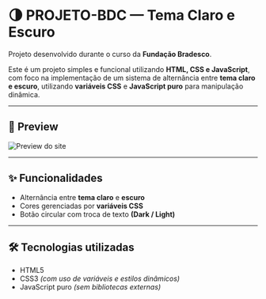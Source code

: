 # 🌗 PROJETO-BDC — Tema Claro e Escuro

Projeto desenvolvido durante o curso da **Fundação Bradesco**.

Este é um projeto simples e funcional utilizando **HTML, CSS e JavaScript**, com foco na implementação de um sistema de alternância entre **tema claro e escuro**, utilizando **variáveis CSS** e **JavaScript puro** para manipulação dinâmica.

---

## 📸 Preview

![Preview do site](https://github.com/user-attachments/assets/9ec0fa2f-e528-4fb8-a043-0ff379895e1a)

---

## ✨ Funcionalidades

- Alternância entre **tema claro** e **escuro**
- Cores gerenciadas por **variáveis CSS**
- Botão circular com troca de texto **(Dark / Light)**

---

## 🛠️ Tecnologias utilizadas

- HTML5  
- CSS3 *(com uso de variáveis e estilos dinâmicos)*  
- JavaScript puro *(sem bibliotecas externas)*
